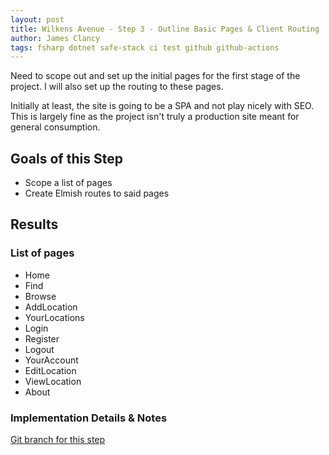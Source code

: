 ```yaml
---
layout: post
title: Wilkens Avenue - Step 3 - Outline Basic Pages & Client Routing
author: James Clancy
tags: fsharp dotnet safe-stack ci test github github-actions
---
```


Need to scope out and set up the initial pages for the first stage of the project. I will also set up the routing to these pages.

Initially at least, the site is going to be a SPA and not play nicely with SEO. This is largely fine as the project isn't truly a production site meant for general consumption.

## Goals of this Step
* Scope a list of pages
* Create Elmish routes to said pages

## Results

### List of pages
* Home
* Find
* Browse
* AddLocation
* YourLocations
* Login
* Register
* Logout
* YourAccount
* EditLocation
* ViewLocation
* About

### Implementation Details & Notes





[Git branch for this step](https://github.com/jamesclancy/WilkensAvenue/tree/step-3)